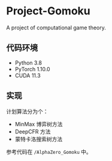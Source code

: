 # Project-Gomoku

A project of computational game theory.

## 代码环境

- Python 3.8
- PyTorch 1.10.0
- CUDA 11.3

## 实现

计划算法分为个：

- MinMax 博弈树方法
- DeepCFR 方法
- 蒙特卡洛搜索树方法

参考代码在 `/AlphaZero_Gomoku` 中。